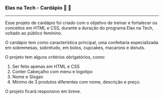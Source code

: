 ### Elas na Tech - Cardápio :cake: :candy: 

------

Esse projeto de cardápio foi criado com o objetivo de treinar e fortalecer os conceitos em HTML e CSS, durante a duração do programa Elas na Tech, voltado ao público feminino.

O cardápio tem como característica principal, uma confeitaria especializada em sobremesas, sobretudo, em bolos, cupcakes, macarons e donuts.

O projeto tem alguns critérios obrigatórios, como:

1. Ser feito apenas em HTML e CSS
2. Conter Cabeçalho com menu e logotipo
3. Nome e Slogan
4. Mínimo de 3 produtos diferentes com nome, descrição e preço.

O projeto ficará responsivo em breve.